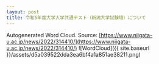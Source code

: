 ```yaml
---
layout: post
title: 令和5年度大学入学共通テスト（新潟大学試験場）について
---
```

Autogenerated Word Cloud.
Source\: [https://www.niigata-u.ac.jp/news/2022/314410/](https://www.niigata-u.ac.jp/news/2022/314410/)
![WordCloud]({{ site.baseurl }}/assets/d5a039522dda3ea6bf4a1a851ae38211.png)